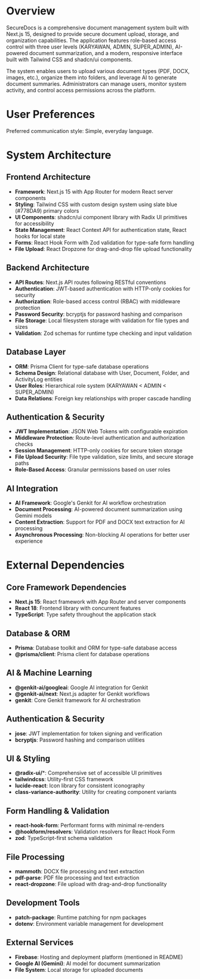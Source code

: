# Overview

SecureDocs is a comprehensive document management system built with Next.js 15, designed to provide secure document upload, storage, and organization capabilities. The application features role-based access control with three user levels (KARYAWAN, ADMIN, SUPER_ADMIN), AI-powered document summarization, and a modern, responsive interface built with Tailwind CSS and shadcn/ui components.

The system enables users to upload various document types (PDF, DOCX, images, etc.), organize them into folders, and leverage AI to generate document summaries. Administrators can manage users, monitor system activity, and control access permissions across the platform.

# User Preferences

Preferred communication style: Simple, everyday language.

# System Architecture

## Frontend Architecture
- **Framework**: Next.js 15 with App Router for modern React server components
- **Styling**: Tailwind CSS with custom design system using slate blue (#778DA9) primary colors
- **UI Components**: shadcn/ui component library with Radix UI primitives for accessibility
- **State Management**: React Context API for authentication state, React hooks for local state
- **Forms**: React Hook Form with Zod validation for type-safe form handling
- **File Upload**: React Dropzone for drag-and-drop file upload functionality

## Backend Architecture
- **API Routes**: Next.js API routes following RESTful conventions
- **Authentication**: JWT-based authentication with HTTP-only cookies for security
- **Authorization**: Role-based access control (RBAC) with middleware protection
- **Password Security**: bcryptjs for password hashing and comparison
- **File Storage**: Local filesystem storage with validation for file types and sizes
- **Validation**: Zod schemas for runtime type checking and input validation

## Database Layer
- **ORM**: Prisma Client for type-safe database operations
- **Schema Design**: Relational database with User, Document, Folder, and ActivityLog entities
- **User Roles**: Hierarchical role system (KARYAWAN < ADMIN < SUPER_ADMIN)
- **Data Relations**: Foreign key relationships with proper cascade handling

## Authentication & Security
- **JWT Implementation**: JSON Web Tokens with configurable expiration
- **Middleware Protection**: Route-level authentication and authorization checks
- **Session Management**: HTTP-only cookies for secure token storage
- **File Upload Security**: File type validation, size limits, and secure storage paths
- **Role-Based Access**: Granular permissions based on user roles

## AI Integration
- **AI Framework**: Google's Genkit for AI workflow orchestration
- **Document Processing**: AI-powered document summarization using Gemini models
- **Content Extraction**: Support for PDF and DOCX text extraction for AI processing
- **Asynchronous Processing**: Non-blocking AI operations for better user experience

# External Dependencies

## Core Framework Dependencies
- **Next.js 15**: React framework with App Router and server components
- **React 18**: Frontend library with concurrent features
- **TypeScript**: Type safety throughout the application stack

## Database & ORM
- **Prisma**: Database toolkit and ORM for type-safe database access
- **@prisma/client**: Prisma client for database operations

## AI & Machine Learning
- **@genkit-ai/googleai**: Google AI integration for Genkit
- **@genkit-ai/next**: Next.js adapter for Genkit workflows
- **genkit**: Core Genkit framework for AI orchestration

## Authentication & Security
- **jose**: JWT implementation for token signing and verification
- **bcryptjs**: Password hashing and comparison utilities

## UI & Styling
- **@radix-ui/***: Comprehensive set of accessible UI primitives
- **tailwindcss**: Utility-first CSS framework
- **lucide-react**: Icon library for consistent iconography
- **class-variance-authority**: Utility for creating component variants

## Form Handling & Validation
- **react-hook-form**: Performant forms with minimal re-renders
- **@hookform/resolvers**: Validation resolvers for React Hook Form
- **zod**: TypeScript-first schema validation

## File Processing
- **mammoth**: DOCX file processing and text extraction
- **pdf-parse**: PDF file processing and text extraction
- **react-dropzone**: File upload with drag-and-drop functionality

## Development Tools
- **patch-package**: Runtime patching for npm packages
- **dotenv**: Environment variable management for development

## External Services
- **Firebase**: Hosting and deployment platform (mentioned in README)
- **Google AI (Gemini)**: AI model for document summarization
- **File System**: Local storage for uploaded documents